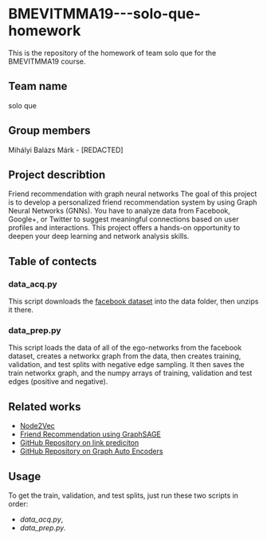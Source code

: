 # BMEVITMMA19---solo-que-homework
This is the repository of the homework of team solo que for the BMEVITMMA19 course.


## Team name
solo que

## Group members
Mihályi Balázs Márk - [REDACTED]

## Project describtion
Friend recommendation with graph neural networks
The goal of this project is to develop a personalized friend recommendation system by using Graph Neural Networks (GNNs). You have to analyze data from Facebook, Google+, or Twitter to suggest meaningful connections based on user profiles and interactions. This project offers a hands-on opportunity to deepen your deep learning and network analysis skills.

## Table of contects
### data_acq.py
This script downloads the [facebook dataset](https://snap.stanford.edu/data/ego-Facebook.html) into the data folder, then unzips it there.

### data_prep.py
This script loads the data of all of the ego-networks from the facebook dataset, creates a networkx graph from the data, then creates training, validation, and test splits with negative edge sampling. It then saves the train networkx graph, and the numpy arrays of training, validation and test edges (positive and negative).

## Related works
- [Node2Vec](https://arxiv.org/abs/1607.00653)
- [Friend Recommendation using GraphSAGE](https://medium.com/stanford-cs224w/friend-recommendation-using-graphsage-ffcda2aaf8d6)
- [GitHub Repository on link prediciton](https://github.com/lucashu1/link-prediction)
- [GitHub Repository on Graph Auto Encoders](https://github.com/tkipf/gae/tree/master)


## Usage
To get the train, validation, and test splits, just run these two scripts in order: 
- _data_acq.py_,
- _data_prep.py_.
